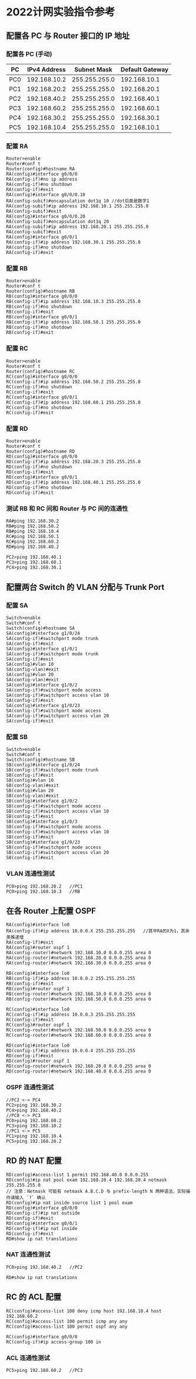 # 2022计网实验指令参考

## 配置各 PC 与 Router 接口的 IP 地址

### 配置各 PC (手动)

| PC   | IPv4 Address | Subnet Mask   | Default Gateway |
| ---- | ------------ | ------------- | --------------- |
| PC0  | 192.168.10.2 | 255.255.255.0 | 192.168.10.1    |
| PC1  | 192.168.20.2 | 255.255.255.0 | 192.168.20.1    |
| PC2  | 192.168.40.2 | 255.255.255.0 | 192.168.40.1    |
| PC3  | 192.168.60.2 | 255.255.255.0 | 192.168.60.1    |
| PC4  | 192.168.30.2 | 255.255.255.0 | 192.168.30.1    |
| PC5  | 192.168.10.4 | 255.255.255.0 | 192.168.10.1    |



### 配置 RA

```
Router>enable
Router#conf t
Router(config)#hostname RA
RA(config)#interface g0/0/0
RA(config-if)#no ip address
RA(config-if)#no shutdown
RA(config-if)#exit
RA(config)#interface g0/0/0.10
RA(config-subif)#encapsulation dot1q 10	//dot后面是数字1
RA(config-subif)#ip address 192.168.10.1 255.255.255.0
RA(config-subif)#exit
RA(config)#interface g0/0/0.20
RA(config-subif)#encapsulation dot1q 20
RA(config-subif)#ip address 192.168.20.1 255.255.255.0
RA(config-subif)#exit
RA(config)#interface g0/0/1
RA(config-if)#ip address 192.168.30.1 255.255.255.0
RA(config-if)#no shutdown
RA(config-if)#exit
```



### 配置 RB

```
Router>enable
Router#conf t
Router(config)#hostname RB
RB(config)#interface g0/0/0
RB(config-if)#ip address 192.168.10.3 255.255.255.0
RB(config-if)#no shutdown
RB(config-if)#exit
RB(config)#interface g0/0/1
RB(config-if)#ip address 192.168.50.1 255.255.255.0
RB(config-if)#no shutdown
RB(config-if)#exit
```



### 配置 RC

```
Router>enable
Router#conf t
Router(config)#hostname RC
RC(config)#interface g0/0/0
RC(config-if)#ip address 192.168.50.2 255.255.255.0
RC(config-if)#no shutdown
RC(config-if)#exit
RC(config)#interface g0/0/1
RC(config-if)#ip address 192.168.60.1 255.255.255.0
RC(config-if)#no shutdown
RC(config-if)#exit
```



### 配置 RD

```
Router>enable
Router#conf t
Router(config)#hostname RD
RD(config)#interface g0/0/0
RD(config-if)#ip address 192.168.20.3 255.255.255.0
RD(config-if)#no shutdown
RD(config-if)#exit
RD(config)#interface g0/0/1
RD(config-if)#ip address 192.168.40.1 255.255.255.0
RD(config-if)#no shutdown
RD(config-if)#exit
```



### 测试 RB 和 RC 间和 Router 与 PC 间的连通性

```
RA#ping 192.168.30.2 
RB#ping 192.168.50.2
RB#ping 192.168.10.4
RC#ping 192.168.50.1
RC#ping 192.168.60.2
RD#ping 192.168.40.2

PC2>ping 192.168.40.1
PC3>ping 192.168.60.1
PC4>ping 192.168.30.1
```



## 配置两台 Switch 的 VLAN 分配与 Trunk Port

### 配置 SA

```
Switch>enable
Switch#conf t
Switch(config)#hostname SA
SA(config)#interface g1/0/24
SA(config-if)#switchport mode trunk
SA(config-if)#exit
SA(config)#interface g1/0/1
SA(config-if)#switchport mode trunk
SA(config-if)#exit
SA(config)#vlan 10
SA(config-vlan)#exit
SA(config)#vlan 20
SA(config-vlan)#exit
SA(config)#interface g1/0/2
SA(config-if)#switchport mode access
SA(config-if)#switchport access vlan 10
SA(config-if)#exit
SA(config)#interface g1/0/23
SA(config-if)#switchport mode access
SA(config-if)#switchport access vlan 20
SA(config-if)#exit
```



### 配置 SB

```
Switch>enable
Switch#conf t
Switch(config)#hostname SB
SB(config)#interface g1/0/24
SB(config-if)#switchport mode trunk
SB(config-if)#exit
SB(config)#vlan 10
SB(config-vlan)#exit
SB(config)#vlan 20
SB(config-vlan)#exit
SB(config)#interface g1/0/2
SB(config-if)#switchport mode access
SB(config-if)#switchport access vlan 10
SB(config-if)#exit
SB(config)#interface g1/0/3
SB(config-if)#switchport mode access
SB(config-if)#switchport access vlan 10
SB(config-if)#exit
SB(config)#interface g1/0/23
SB(config-if)#switchport mode access
SB(config-if)#switchport access vlan 20
SB(config-if)#exit
```



### VLAN 连通性测试

```
PC0>ping 192.168.20.2	//PC1
PC0>ping 192.168.10.3	//RB
```



## 在各 Router 上配置 OSPF

```
RA(config)#interface lo0
RA(config-if)#ip address 10.0.0.X 255.255.255.255	//其中RA的X为1，其余类推递增
RA(config-if)#exit
RA(config)#router ospf 1
RA(config-router)#network 192.168.10.0 0.0.0.255 area 0
RA(config-router)#network 192.168.20.0 0.0.0.255 area 0
RA(config-router)#network 192.168.30.0 0.0.0.255 area 0

RB(config)#interface lo0
RB(config-if)#ip address 10.0.0.2 255.255.255.255
RB(config-if)#exit
RB(config)#router ospf 1
RB(config-router)#network 192.168.10.0 0.0.0.255 area 0
RB(config-router)#network 192.168.50.0 0.0.0.255 area 0

RC(config)#interface lo0
RC(config-if)#ip address 10.0.0.3 255.255.255.255
RC(config-if)#exit
RC(config)#router ospf 1
RC(config-router)#network 192.168.50.0 0.0.0.255 area 0
RC(config-router)#network 192.168.60.0 0.0.0.255 area 0

RD(config)#interface lo0
RD(config-if)#ip address 10.0.0.4 255.255.255.255
RD(config-if)#exit
RD(config)#router ospf 1
RD(config-router)#network 192.168.20.0 0.0.0.255 area 0
RD(config-router)#network 192.168.40.0 0.0.0.255 area 0
```



### OSPF 连通性测试

```
//PC2 <-> PC4
PC2>ping 192.168.30.2
PC4>ping 192.168.40.2
//PC0 <-> PC3
PC0>ping 192.168.60.2
PC3>ping 192.168.10.2	
//PC1 <-> PC5
PC1>ping 192.168.10.4	
PC5>ping 192.168.20.2
```



## RD 的 NAT 配置

```
RD(config)#access-list 1 permit 192.168.40.0 0.0.0.255
RD(config)#ip nat pool exam 192.168.20.4 192.168.20.4 netmask 255.255.255.0
// 注意：Netmask 可能有 netmask A.B.C.D 与 prefix-length N 两种语法，实际操作请输入 `?` 确认
RD(config)#ip nat inside source list 1 pool exam
RD(config)#interface g0/0/0
RD(config-if)#ip nat outside
RD(config-if)#exit
RD(config)#interface g0/0/1
RD(config-if)#ip nat inside
RD(config-if)#exit
RD#show ip nat translations
```



### NAT 连通性测试

```
PC0>ping 192.168.40.2	//PC2

RD#show ip nat translations
```



## RC 的 ACL 配置

```
RC(config)#access-list 100 deny icmp host 192.168.10.4 host 192.168.60.2
RC(config)#access-list 100 permit icmp any any
RC(config)#access-list 100 permit ospf any any

RC(config)#interface g0/0/0
RC(config-if)#ip access-group 100 in
```



### ACL 连通性测试

```
PC5>ping 192.168.60.2	//PC3
```

